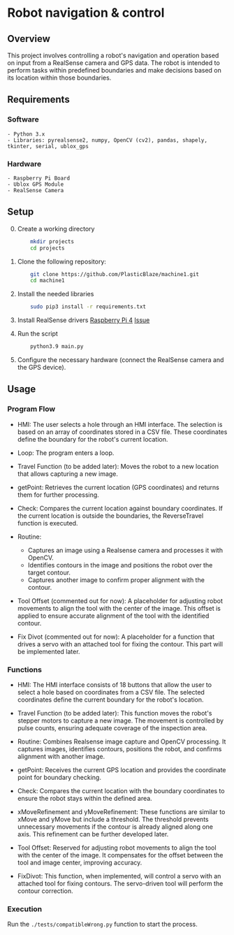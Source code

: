 # Robot navigation & control

## Overview

This project involves controlling a robot's navigation and operation based on input from a RealSense camera and GPS data. The robot is intended to perform tasks within predefined boundaries and make decisions based on its location within those boundaries.

## Requirements

### Software

    - Python 3.x
    - Libraries: pyrealsense2, numpy, OpenCV (cv2), pandas, shapely, tkinter, serial, ublox_gps

### Hardware

    - Raspberry Pi Board
    - Ublox GPS Module
    - RealSense Camera

## Setup

0. Create a working directory

    ```bash
        mkdir projects
        cd projects
    ```

1. Clone the following repository:

    ```bash
        git clone https://github.com/PlasticBlaze/machine1.git
        cd machine1
    ```

2. Install the needed libraries
    
    ```bash
        sudo pip3 install -r requirements.txt
    ```

3. Install RealSense drivers
   [Raspberry Pi 4](https://github.com/datasith/Ai_Demos_RPi/wiki/Raspberry-Pi-4-and-Intel-RealSense-D435)
   [Issue](https://github.com/IntelRealSense/librealsense/issues/10033)

4. Run the script

    ```bash
        python3.9 main.py
    ```

5. Configure the necessary hardware (connect the RealSense camera and the GPS device).

## Usage

### Program Flow

- HMI: The user selects a hole through an HMI interface. The selection is based on an array of coordinates stored in a CSV file. These coordinates define the boundary for the robot's current location.

- Loop: The program enters a loop.

- Travel Function (to be added later): Moves the robot to a new location that allows capturing a new image.

- getPoint: Retrieves the current location (GPS coordinates) and returns them for further processing.

- Check: Compares the current location against boundary coordinates. If the current location is outside the boundaries, the ReverseTravel function is executed.

- Routine:
  - Captures an image using a Realsense camera and processes it with OpenCV.
  - Identifies contours in the image and positions the robot over the target contour. 
  - Captures another image to confirm proper alignment with the contour.

- Tool Offset (commented out for now): A placeholder for adjusting robot movements to align the tool with the center of the image. This offset is applied to ensure accurate alignment of the tool with the identified contour.

- Fix Divot (commented out for now): A placeholder for a function that drives a servo with an attached tool for fixing the contour. This part will be implemented later.

### Functions

- HMI: The HMI interface consists of 18 buttons that allow the user to select a hole based on coordinates from a CSV file. The selected coordinates define the current boundary for the robot's location.

- Travel Function (to be added later): This function moves the robot's stepper motors to capture a new image. The movement is controlled by pulse counts, ensuring adequate coverage of the inspection area.

- Routine: Combines Realsense image capture and OpenCV processing. It captures images, identifies contours, positions the robot, and confirms alignment with another image.

- getPoint: Receives the current GPS location and provides the coordinate point for boundary checking.

- Check: Compares the current location with the boundary coordinates to ensure the robot stays within the defined area.

- xMoveRefinement and yMoveRefinement: These functions are similar to xMove and yMove but include a threshold. The threshold prevents unnecessary movements if the contour is already aligned along one axis. This refinement can be further developed later.

- Tool Offset: Reserved for adjusting robot movements to align the tool with the center of the image. It compensates for the offset between the tool and image center, improving accuracy.

- FixDivot: This function, when implemented, will control a servo with an attached tool for fixing contours. The servo-driven tool will perform the contour correction.

### Execution

Run the `./tests/compatibleWrong.py` function to start the process.

<!---
comments syntax

### machine1

I think the combinedWrong.py is the latest where I began putting everything together so I would work from that. 

From a program flow perspective, please break code into functions that make sense if needed. If the 'routine' function includes to much code, just break it into multiple functions if needed. I was building one part at a time so it might seem really confusing. Sorry about that.

***********************************************************
Program Flow 

HMI - Let user make selection for the hole

loop >

Travel function - Moves robot to new location

getPoint - gets current location

check - current location checked against boundary coordinates - if not, run ReverseTravel function

routine - takes image and finds contour to fix - currently this immediately sends step counts to arduino. Re-take image to confirm we centered the imager to the found contour, if not/ move again until it is.

tool offset - just leave this commented out for now in the overall program and I will add later

fix divot - fixes contour, just leave this commented out for now in the overall program and I will add later

< loop

***********************************************************



Functions 
(HMI): The current HMI is just 18 buttons right now, that should reference a csv file somewhere on the documents that contains an array of coordinates. The array of coordinates should be stored so that throughout the program running, it can be referenced as a boundary to the current location of the robot.

(Travel): I will add this later just leave it commented out please. I need a new function called travel that will move all 4 stepper motors far enough to get a new image. For example, if the image frame is 3 feet in height, the pulse count will be enough to travel greater than 3 feet so that a new area is being inspected. I can add the number of pulses later but it should be similar to the current comms() function. the serial write variables will just be fixed amounts. there might be multiple travel commands such as the routine one then an error handling one for when the current position is outside of the boundaries (ReverseTravel?)

(Routine): Runs realsense capture and OpenCV portion. After we take the first image and it finds a contour and moves the robot over top of it, I want it to take another image to confirm we centered the contour to the imager.

(getPoint): this function recieves current GPS location and needs to return the current coordinate point to be checked against the boundary

(check): checks current location

*(xMoveRefinement and yMoveRefinement): Same as (xMove and yMove) but has a threshold. Maybe the threshold should also be set on the initial movements too so that if the divot is aligned on either of the axis, it won’t try to move. ***We can work on this later***

*(Tool Offset): This is because the movements are intended to align the divot with the center of the image taken. The divot fixing tool obviously cannot be in the center of the image so I imagined it offset some distance that the bot will need to travel in order to actually align the divot and tool. ***We can work on this later***

*(FixDivot): This function will be driving the servo with tool attached. ***I can work on this later***

--->